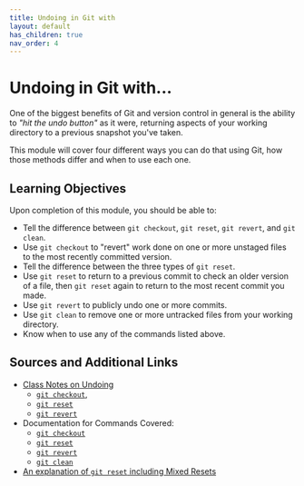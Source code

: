 ```yaml
---
title: Undoing in Git with
layout: default
has_children: true
nav_order: 4
---
```




# Undoing in Git with...

One of the biggest benefits of Git and version control in general is the ability to *"hit the undo button"* as it were, returning aspects of your working directory to a previous snapshot you've taken.

This module will cover four different ways you can do that using Git, how those methods differ and when to use each one.


## Learning Objectives

Upon completion of this module, you should be able to:

- Tell the difference between ```git checkout```, ```git reset```, ```git revert```, and ```git clean```.
- Use ```git checkout``` to "revert" work done on one or more unstaged files to the most recently committed version.
- Tell the difference between the three types of ```git reset```.
- Use ```git reset``` to return to a previous commit to check an older version of a file, then ```git reset``` again to return to the most recent commit you made.
- Use ```git revert``` to publicly undo one or more commits.
- Use ```git clean``` to remove one or more untracked files from your working directory.
- Know when to use any of the commands listed above.

## Sources and Additional Links

- [Class Notes on Undoing](https://stungeye.github.io/Software-Development-And-Documentation-1/02-git-version-control-next-steps/index.html#3) 
    - [```git checkout```](https://stungeye.github.io/Software-Development-And-Documentation-1/02-git-version-control-next-steps/index.html#4),
    - [```git reset```](https://stungeye.github.io/Software-Development-And-Documentation-1/02-git-version-control-next-steps/index.html#6)
    - [```git revert```](https://stungeye.github.io/Software-Development-And-Documentation-1/02-git-version-control-next-steps/index.html#11)
- Documentation for Commands Covered:
    - [```git checkout```](https://git-scm.com/docs/git-checkout)
    - [```git reset```](https://git-scm.com/docs/git-reset)
    - [```git revert```](https://git-scm.com/docs/git-revert)
    - [```git clean```](https://git-scm.com/docs/git-clean)
- [An explanation of ```git reset``` including Mixed Resets](https://practicalseries.com/1002-vcs/02-05-concept.html#js--020505)